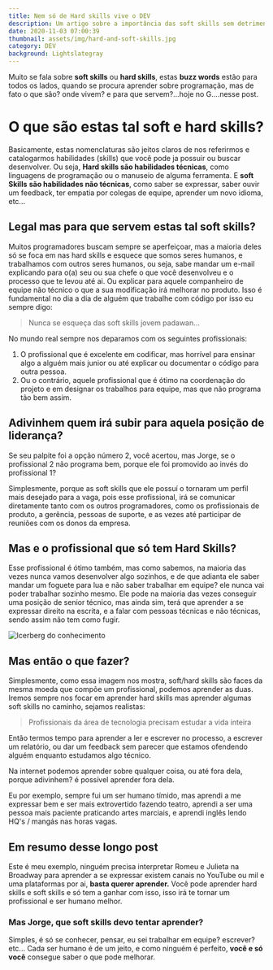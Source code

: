 ```yaml
---
title: Nem só de Hard skills vive o DEV
description: Um artigo sobre a importância das soft skills sem detrimento das hard skills.
date: 2020-11-03 07:00:39
thumbnail: assets/img/hard-and-soft-skills.jpg
category: DEV
background: Lightslategray
---
```


Muito se fala sobre **soft skills** ou **hard skills**, estas **buzz words** estão para todos os lados, quando se procura aprender sobre programação, mas de fato o que são? onde vivem? e para que servem?...hoje no G....nesse post.

# [](https://github.com/Jorge-Bill/blog/blob/df564df04821222916454263504f037452ac389e/posts/2015-04-22-people-will-forget.md#o-que-s%C3%A3o-estas-tal-soft-e-hard-skills)O que são estas tal soft e hard skills?

Basicamente, estas nomenclaturas são jeitos claros de nos referirmos e catalogarmos habilidades (skills) que você pode ja possuir ou buscar desenvolver. Ou seja, **Hard skills são habilidades técnicas**, como linguagens de programação ou o manuseio de alguma ferramenta. E **soft Skills** **são habilidades não técnicas**, como saber se expressar, saber ouvir um feedback, ter empatia por colegas de equipe, aprender um novo idioma, etc...

## [](https://github.com/Jorge-Bill/blog/blob/df564df04821222916454263504f037452ac389e/posts/2015-04-22-people-will-forget.md#legal-mas-para-que-servem-estas-tal-soft-skills)Legal mas para que servem estas tal soft skills?

Muitos programadores buscam sempre se aperfeiçoar, mas a maioria deles só se foca em nas hard skills e esquece que somos seres humanos, e trabalhamos com outros seres humanos, ou seja, sabe mandar um e-mail explicando para o(a) seu ou sua chefe o que você desenvolveu e o processo que te levou até ai. Ou explicar para aquele companheiro de equipe não técnico o que a sua modificação irá melhorar no produto. Isso é fundamental no dia a dia de alguém que trabalhe com código por isso eu sempre digo:

> Nunca se esqueça das soft skills jovem padawan...

No mundo real sempre nos deparamos com os seguintes profissionais:

1. O profissional que é excelente em codificar, mas horrível para ensinar algo a alguém mais junior ou até explicar ou documentar o código para outra pessoa.
2. Ou o contrário, aquele profissional que é ótimo na coordenação do projeto e em designar os trabalhos para equipe, mas que não programa tão bem assim.

## [](https://github.com/Jorge-Bill/blog/blob/df564df04821222916454263504f037452ac389e/posts/2015-04-22-people-will-forget.md#adivinhem-quem-ir%C3%A1-subir-para-aquela-posi%C3%A7%C3%A3o-de-lideran%C3%A7a)Adivinhem quem irá subir para aquela posição de liderança?

Se seu palpite foi a opção número 2, você acertou, mas Jorge, se o profissional 2 não programa bem, porque ele foi promovido ao invés do profissional 1?

Simplesmente, porque as soft skills que ele possuí o tornaram um perfil mais desejado para a vaga, pois esse profissional, irá se comunicar diretamente tanto com os outros programadores, como os profissionais de produto, a gerência, pessoas de suporte, e as vezes até participar de reuniões com os donos da empresa.

## [](https://github.com/Jorge-Bill/blog/blob/df564df04821222916454263504f037452ac389e/posts/2015-04-22-people-will-forget.md#mas-e-o-profissional-que-s%C3%B3-tem-hard-skills)Mas e o profissional que só tem Hard Skills?

Esse profissional é ótimo também, mas como sabemos, na maioria das vezes nunca vamos desenvolver algo sozinhos, e de que adianta ele saber mandar um foguete para lua e não saber trabalhar em equipe? ele nunca vai poder trabalhar sozinho mesmo. Ele pode na maioria das vezes conseguir uma posição de senior técnico, mas ainda sim, terá que aprender a se expressar direito na escrita, e a falar com pessoas técnicas e não técnicas, sendo assim não tem como fugir.

![Icerberg do conhecimento](assets/img/hard-and-soft-skills.jpg "Icerberg do conhecimento")

## [](https://github.com/Jorge-Bill/blog/blob/df564df04821222916454263504f037452ac389e/posts/2015-04-22-people-will-forget.md#mas-ent%C3%A3o-o-que-fazer)Mas então o que fazer?

Simplesmente, como essa imagem nos mostra, soft/hard skills são faces da mesma moeda que compõe um profissional, podemos aprender as duas. Iremos sempre nos focar em aprender hard skills mas aprender algumas soft skills no caminho, sejamos realistas:

> Profissionais da área de tecnologia precisam estudar a vida inteira

Então termos tempo para aprender a ler e escrever no processo, a escrever um relatório, ou dar um feedback sem parecer que estamos ofendendo alguém enquanto estudamos algo técnico.

Na internet podemos aprender sobre qualquer coisa, ou até fora dela, porque adivinhem? é possível aprender fora dela.

Eu por exemplo, sempre fui um ser humano tímido, mas aprendi a me expressar bem e ser mais extrovertido fazendo teatro, aprendi a ser uma pessoa mais paciente praticando artes marciais, e aprendi inglês lendo HQ's / mangás nas horas vagas.

## [](https://github.com/Jorge-Bill/blog/blob/df564df04821222916454263504f037452ac389e/posts/2015-04-22-people-will-forget.md#em-resumo-desse-longo-post)Em resumo desse longo post

Este é meu exemplo, ninguém precisa interpretar Romeu e Julieta na Broadway para aprender a se expressar existem canais no YouTube ou mil e uma plataformas por ai, **basta querer aprender.** Você pode aprender hard skills e soft skills e só tem a ganhar com isso, isso irá te tornar um profissional e ser humano melhor.

### [](https://github.com/Jorge-Bill/blog/blob/df564df04821222916454263504f037452ac389e/posts/2015-04-22-people-will-forget.md#mas-jorge-que-soft-skills-devo-tentar-aprender)**Mas Jorge, que soft skills devo tentar aprender?**

Simples, é só se conhecer, pensar, eu sei trabalhar em equipe? escrever? etc... Cada ser humano é de um jeito, e como ninguém é perfeito, **você e só você** consegue saber o que pode melhorar.
